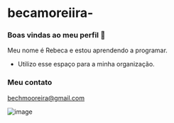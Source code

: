 # becamoreiira-
### Boas vindas ao meu perfil  👋


Meu nome é Rebeca e estou aprendendo a programar.

- Utilizo esse espaço para a minha organização.

### Meu contato 

bechmooreira@gmail.com


![image](https://github.com/user-attachments/assets/5eb7f43d-695f-4d5a-bdbb-af613828f44e)
